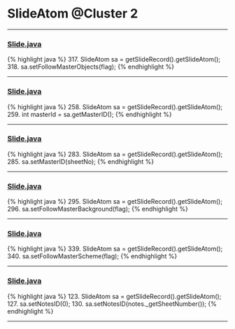 # SlideAtom @Cluster 2

***

### [Slide.java](https://searchcode.com/codesearch/view/97394313/)
{% highlight java %}
317. SlideAtom sa = getSlideRecord().getSlideAtom();
318. sa.setFollowMasterObjects(flag);
{% endhighlight %}

***

### [Slide.java](https://searchcode.com/codesearch/view/97394313/)
{% highlight java %}
258. SlideAtom sa = getSlideRecord().getSlideAtom();
259. int masterId = sa.getMasterID();
{% endhighlight %}

***

### [Slide.java](https://searchcode.com/codesearch/view/97394313/)
{% highlight java %}
283. SlideAtom sa = getSlideRecord().getSlideAtom();
285. sa.setMasterID(sheetNo);
{% endhighlight %}

***

### [Slide.java](https://searchcode.com/codesearch/view/97394313/)
{% highlight java %}
295. SlideAtom sa = getSlideRecord().getSlideAtom();
296. sa.setFollowMasterBackground(flag);
{% endhighlight %}

***

### [Slide.java](https://searchcode.com/codesearch/view/97394313/)
{% highlight java %}
339. SlideAtom sa = getSlideRecord().getSlideAtom();
340. sa.setFollowMasterScheme(flag);
{% endhighlight %}

***

### [Slide.java](https://searchcode.com/codesearch/view/97394313/)
{% highlight java %}
123. SlideAtom sa = getSlideRecord().getSlideAtom();
127.   sa.setNotesID(0);
130.   sa.setNotesID(notes._getSheetNumber());
{% endhighlight %}

***

